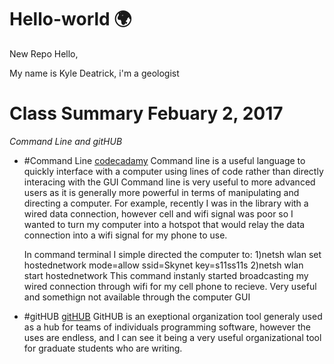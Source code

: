 # Hello-world :earth_africa:
New Repo
Hello, 

My name is Kyle Deatrick, i'm a geologist 

# Class Summary Febuary 2, 2017
*Command Line and gitHUB*

* #Command Line [codecadamy](http://codecademy.com)
  Command line is a useful language to quickly interface with a computer using lines of code rather than directly interacing with the GUI
  Command line is very useful to more advanced users as it is generally more powerful in terms of manipulating and directing a computer. 
  For example, recently I was in the library with a wired data connection, however cell and wifi signal was poor so I wanted to turn my 
  computer into a hotspot that would relay the data connection into a wifi signal for my phone to use. 
  
    In command terminal I simple directed the computer to: 1)netsh wlan set hostednetwork mode=allow ssid=Skynet key=s11ss11s
                                                           2)netsh wlan start hostednetwork
    This command instanly started broadcasting my wired connection through wifi for my cell phone to recieve. Very useful and somethign not     available through the computer GUI
    
* #gitHUB  [gitHUB](http://github.com)
    GitHUB is an exeptional organization tool generaly used as a hub for teams of individuals programming software, however the uses are       endless, and I can see it being a very useful organizational tool for graduate students who are writing. 

